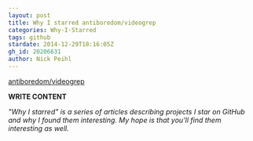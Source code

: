 ```yaml
---
layout: post
title: Why I starred antiboredom/videogrep
categories: Why-I-Starred
tags: github
stardate: 2014-12-29T18:16:05Z
gh_id: 20206631
author: Nick Peihl
---
```


[antiboredom/videogrep](star.repo.html_url)

**WRITE CONTENT**

*"Why I starred" is a series of articles describing projects I star on GitHub and why I found them interesting. My hope is that you'll find them interesting as well.*

